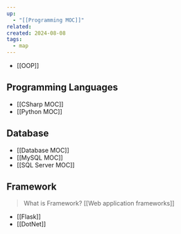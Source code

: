```yaml
---
up:
  - "[[Programming MOC]]"
related: 
created: 2024-08-08
tags:
  - map
---
```

- [[OOP]]
## Programming Languages
- [[CSharp MOC]]
- [[Python MOC]]

## Database
- [[Database MOC]]
- [[MySQL MOC]]
- [[SQL Server MOC]]

## Framework
> What is Framework? [[Web application frameworks]]

- [[Flask]]
- [[DotNet]]